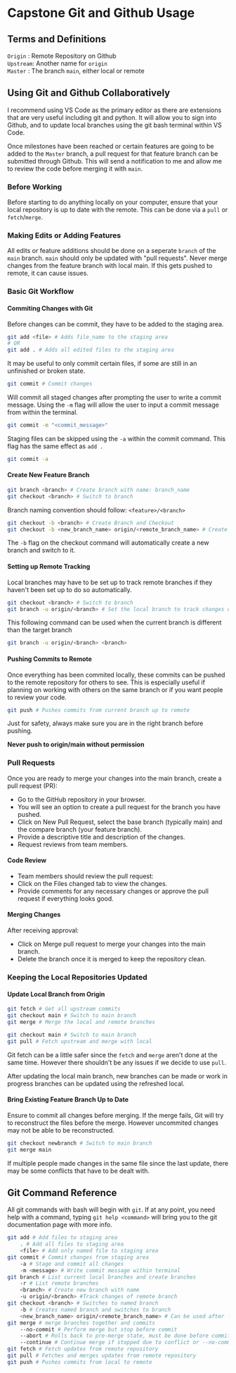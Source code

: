 # Capstone Git and Github Usage

## Terms and Definitions

`Origin` :  Remote Repository on Github\
`Upstream`: Another name for `origin`\
`Master` :    The branch `main`, either local or remote

## Using Git and Github Collaboratively

I recommend using VS Code as the primary editor as there are extensions that are very useful including git and python. It will allow you to sign into Github, and to update local branches using the git bash terminal within VS Code.

Once milestones have been reached or certain features are going to be added to the `Master` branch, a pull request for that feature branch can be submitted through Github. This will send a notification to me and allow me to review the code before merging it with `main`.

### Before Working

Before starting to do anything locally on your computer, ensure that your local repository is up to date with the remote. This can be done via a `pull` or `fetch`/`merge`.

### Making Edits or Adding Features

All edits or feature additions should be done on a seperate `branch` of the `main` branch. `main` should only be updated with "pull requests". Never merge changes from the feature branch with local main. If this gets pushed to remote, it can cause issues.

### Basic Git Workflow

#### Commiting Changes with Git

Before changes can be commit, they have to be added to the staging area.

```bash
git add <file> # Adds file_name to the staging area
# OR
git add . # Adds all edited files to the staging area
```

It may be useful to only commit certain files, if some are still in an unfinished or broken state.

```bash
git commit # Commit changes
```

Will commit all staged changes after prompting the user to write a commit message. Using the `-m` flag will allow the user to input a commit message from within the terminal.

```bash
git commit -m "<commit_message>"
```

Staging files can be skipped using the `-a` within the commit command. This flag has the same effect as `add .`

```bash
git commit -a
```

#### Create New Feature Branch

```bash
git branch <branch> # Create branch with name: branch_name
git checkout <branch> # Switch to branch
```

Branch naming convention should follow: `<feature>/<branch>`

```bash
git checkout -b <branch> # Create Branch and Checkout
git checkout -b <new_branch_name> origin/<remote_branch_name> # Create Branch based on remote and Checkout
```

The `-b` flag on the checkout command will automatically create a new branch and switch to it.

#### Setting up Remote Tracking

Local branches may have to be set up to track remote branches if they haven't been set up to do so automatically.

```bash
git checkout <branch> # Switch to branch
git branch -u origin/<branch> # Set the local branch to track changes of remote branch
```

This following command can be used when the current branch is different than the target branch

```bash
git branch -u origin/<branch> <branch>
```

#### Pushing Commits to Remote

Once everything has been commited locally, these commits can be pushed to the remote repository for others to see. This is especially useful if planning on working with others on the same branch or if you want people to review your code.

```bash
git push # Pushes commits from current branch up to remote
```

Just for safety, always make sure you are in the right branch before pushing.

**Never push to origin/main without permission**

### Pull Requests

Once you are ready to merge your changes into the main branch, create a pull request (PR):

- Go to the GitHub repository in your browser.
- You will see an option to create a pull request for the branch you have pushed.
- Click on New Pull Request, select the base branch (typically main) and the compare branch (your feature branch).
- Provide a descriptive title and description of the changes.
- Request reviews from team members.

#### Code Review

- Team members should review the pull request:
- Click on the Files changed tab to view the changes.
- Provide comments for any necessary changes or approve the pull request if everything looks good.

#### Merging Changes

After receiving approval:

- Click on Merge pull request to merge your changes into the main branch.
- Delete the branch once it is merged to keep the repository clean.

### Keeping the Local Repositories Updated

#### Update Local Branch from Origin

```bash
git fetch # Get all upstream commits
git checkout main # Switch to main branch
git merge # Merge the local and remote branches
```

```bash
git checkout main # Switch to main branch
git pull # Fetch upstream and merge with local
```

Git fetch can be a little safer since the `fetch` and `merge` aren't done at the same time. However there shouldn't be any issues if we decide to use `pull`. 

After updating the local main branch, new branches can be made or work in progress branches can be updated using the refreshed local.

#### Bring Existing Feature Branch Up to Date

Ensure to commit all changes before merging. If the merge fails, Git will try to reconstruct the files before the merge. However uncommited changes may not be able to be reconstructed.

```bash
git checkout newbranch # Switch to main branch
git merge main
```

If multiple people made changes in the same file since the last update, there may be some conflicts that have to be dealt with.

## Git Command Reference

All git commands with bash will begin with `git`. If at any point, you need help with a command, typing `git help <command>` will bring you to the git documentation page with more info.

```bash
git add # Add files to staging area
    . # Add all files to staging area
    <file> # Add only named file to staging area
git commit # Commit changes from staging area
    -a # Stage and commit all changes
    -m <message> # Write commit message within terminal
git branch # List current local branches and create branches
    -r # List remote branches
    <branch> # Create new branch with name
    -u origin/<branch> #Track changes of remote branch
git checkout <branch> # Switches to named branch
    -b # Creates named branch and switches to branch
    <new_branch_name> origin/<remote_branch_name> # Can be used after -b to create a branch from remote
git merge # merge branches together and commits
    --no-commit # Perform merge but stop before commit
    --abort # Rolls back to pre-merge state, must be done before commit.
    --continue # Continue merge if stopped due to conflict or --no-commit
git fetch # Fetch updates from remote repository
git pull # Fetches and merges updates from remote repository
git push # Pushes commits from local to remote
```
